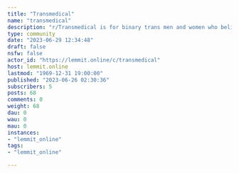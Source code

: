 ```yaml
---
title: "Transmedical" 
name: "transmedical"
description: "r/Transmedical is for binary trans men and women who believe this is a medical issue, not a cultural one."
type: community
date: "2023-06-29 12:34:48"
draft: false
nsfw: false
actor_id: "https://lemmit.online/c/transmedical"
host: lemmit.online
lastmod: "1969-12-31 19:00:00"
published: "2023-06-26 02:30:36"
subscribers: 5
posts: 68
comments: 0
weight: 68
dau: 0
wau: 0
mau: 0
instances:
- "lemmit_online"
tags: 
- "lemmit_online"

---
```

